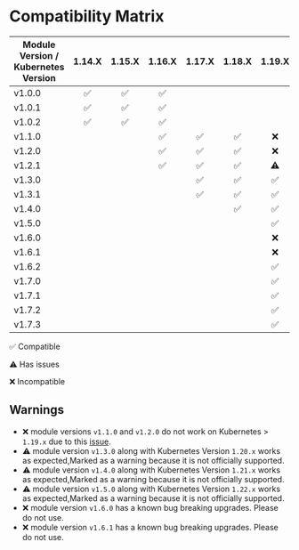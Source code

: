 
# Compatibility Matrix

| Module Version / Kubernetes Version |       1.14.X       |       1.15.X       |       1.16.X       |       1.17.X       |       1.18.X       |       1.19.X       |       1.20.X       |       1.21.X       |       1.22.X       | 1.23.X             | 1.24.X             |
| ----------------------------------- | :----------------: | :----------------: | :----------------: | :----------------: | :----------------: | :----------------: | :----------------: | :----------------: | :----------------: | ------------------ | ------------------ |
| v1.0.0                              | :white_check_mark: | :white_check_mark: | :white_check_mark: |                    |                    |                    |                    |                    |                    |                    |                    |
| v1.0.1                              | :white_check_mark: | :white_check_mark: | :white_check_mark: |                    |                    |                    |                    |                    |                    |                    |                    |
| v1.0.2                              | :white_check_mark: | :white_check_mark: | :white_check_mark: |                    |                    |                    |                    |                    |                    |                    |                    |
| v1.1.0                              |                    |                    | :white_check_mark: | :white_check_mark: | :white_check_mark: |        :x:         |                    |                    |                    |                    |                    |
| v1.2.0                              |                    |                    | :white_check_mark: | :white_check_mark: | :white_check_mark: |        :x:         |                    |                    |                    |                    |                    |
| v1.2.1                              |                    |                    | :white_check_mark: | :white_check_mark: | :white_check_mark: |     :warning:      |                    |                    |                    |                    |                    |
| v1.3.0                              |                    |                    |                    | :white_check_mark: | :white_check_mark: | :white_check_mark: |     :warning:      |                    |                    |                    |                    |
| v1.3.1                              |                    |                    |                    | :white_check_mark: | :white_check_mark: | :white_check_mark: |     :warning:      |                    |                    |                    |                    |
| v1.4.0                              |                    |                    |                    |                    | :white_check_mark: | :white_check_mark: | :white_check_mark: |     :warning:      |                    |                    |                    |
| v1.5.0                              |                    |                    |                    |                    |                    | :white_check_mark: | :white_check_mark: | :white_check_mark: |     :warning:      |                    |                    |
| v1.6.0                              |                    |                    |                    |                    |                    |        :x:         |        :x:         |        :x:         |        :x:         | :x:                |                    |
| v1.6.1                              |                    |                    |                    |                    |                    |        :x:         |        :x:         |        :x:         |        :x:         | :x:                |                    |
| v1.6.2                              |                    |                    |                    |                    |                    | :white_check_mark: | :white_check_mark: | :white_check_mark: | :white_check_mark: | :warning:          |                    |
| v1.7.0                              |                    |                    |                    |                    |                    | :white_check_mark: | :white_check_mark: | :white_check_mark: | :white_check_mark: | :white_check_mark: |                    |
| v1.7.1                              |                    |                    |                    |                    |                    | :white_check_mark: | :white_check_mark: | :white_check_mark: | :white_check_mark: | :white_check_mark: | :white_check_mark: |
| v1.7.2                              |                    |                    |                    |                    |                    | :white_check_mark: | :white_check_mark: | :white_check_mark: | :white_check_mark: | :white_check_mark: | :white_check_mark: |
| v1.7.3                              |                    |                    |                    |                    |                    | :white_check_mark: | :white_check_mark: | :white_check_mark: | :white_check_mark: | :white_check_mark: | :white_check_mark: |

:white_check_mark: Compatible

:warning: Has issues

:x: Incompatible

## Warnings

- :x: module versions `v1.1.0` and `v1.2.0` do not work on Kubernetes > `1.19.x` due to this [issue](https://github.com/open-policy-agent/gatekeeper/issues/820).
- :warning: module version `v1.3.0` along with Kubernetes Version `1.20.x` works as expected,Marked as a warning because it is not officially supported.
- :warning: module version `v1.4.0` along with Kubernetes Version `1.21.x` works as expected,Marked as a warning because it is not officially supported.
- :warning: module version `v1.5.0` along with Kubernetes Version `1.22.x` works as expected,Marked as a warning because it is not officially supported.
- :x: module version `v1.6.0` has a known bug breaking upgrades. Please do not use.
- :x: module version `v1.6.1` has a known bug breaking upgrades. Please do not use.

